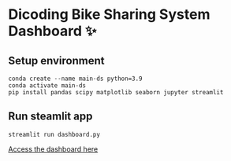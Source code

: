 # Dicoding Bike Sharing System Dashboard ✨

## Setup environment
```
conda create --name main-ds python=3.9
conda activate main-ds
pip install pandas scipy matplotlib seaborn jupyter streamlit
```

## Run steamlit app
```
streamlit run dashboard.py
```

<a href="https://bike-share-system-sandriaap.streamlit.app/">Access the dashboard here</a>
